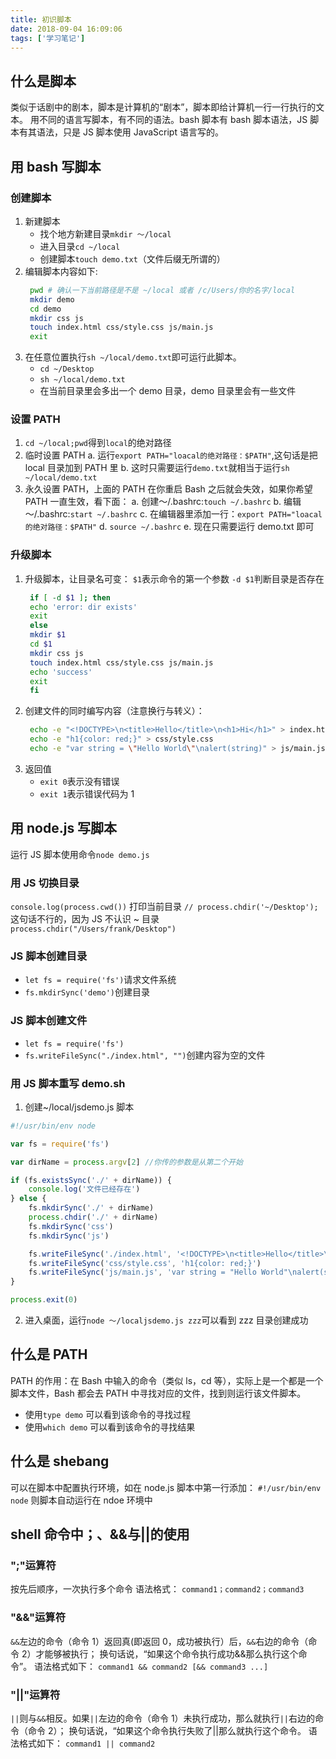 ```yaml
---
title: 初识脚本
date: 2018-09-04 16:09:06
tags: ['学习笔记']
---
```


## 什么是脚本

类似于话剧中的剧本，脚本是计算机的“剧本”，脚本即给计算机一行一行执行的文本。
用不同的语言写脚本，有不同的语法。bash 脚本有 bash 脚本语法，JS 脚本有其语法，只是 JS 脚本使用 JavaScript 语言写的。

## 用 bash 写脚本

### 创建脚本

1. 新建脚本
   - 找个地方新建目录`mkdir ～/local`
   - 进入目录`cd ~/local`
   - 创建脚本`touch demo.txt`（文件后缀无所谓的）
2. 编辑脚本内容如下:
   ```bash
    pwd # 确认一下当前路径是不是 ~/local 或者 /c/Users/你的名字/local
    mkdir demo
    cd demo
    mkdir css js
    touch index.html css/style.css js/main.js
    exit
   ```
3. 在任意位置执行`sh ~/local/demo.txt`即可运行此脚本。
   - `cd ~/Desktop`
   - `sh ~/local/demo.txt`
   - 在当前目录里会多出一个 demo 目录，demo 目录里会有一些文件

### 设置 PATH

1. `cd ~/local;pwd`得到`local`的绝对路径
2. 临时设置 PATH
   a. 运行`export PATH="loacal的绝对路径：$PATH"`,这句话是把 local 目录加到 PATH 里
   b. 这时只需要运行`demo.txt`就相当于运行`sh ~/local/demo.txt`
3. 永久设置 PATH，上面的 PATH 在你重启 Bash 之后就会失效，如果你希望 PATH 一直生效，看下面：
   a. 创建～/.bashrc:`touch ~/.bashrc`
   b. 编辑～/.bashrc:`start ~/.bashrc`
   c. 在编辑器里添加一行：`export PATH="loacal的绝对路径：$PATH"`
   d. `source ~/.bashrc`
   e. 现在只需要运行 demo.txt 即可

### 升级脚本

1. 升级脚本，让目录名可变：
   `$1`表示命令的第一个参数
   `-d $1`判断目录是否存在
   ```bash
    if [ -d $1 ]; then
    echo 'error: dir exists'
    exit
    else
    mkdir $1
    cd $1
    mkdir css js
    touch index.html css/style.css js/main.js
    echo 'success'
    exit
    fi
   ```
2. 创建文件的同时编写内容（注意换行与转义）：
   ```bash
    echo -e "<!DOCTYPE>\n<title>Hello</title>\n<h1>Hi</h1>" > index.html
    echo -e "h1{color: red;}" > css/style.css
    echo -e "var string = \"Hello World\"\nalert(string)" > js/main.js
   ```
3. 返回值
   - `exit 0`表示没有错误
   - `exit 1`表示错误代码为 1

## 用 node.js 写脚本

运行 JS 脚本使用命令`node demo.js`

### 用 JS 切换目录

`console.log(process.cwd())` 打印当前目录
`// process.chdir('~/Desktop');` 这句话不行的，因为 JS 不认识 ~ 目录
`process.chdir("/Users/frank/Desktop")`

### JS 脚本创建目录

- `let fs = require('fs')`请求文件系统
- `fs.mkdirSync('demo')`创建目录

### JS 脚本创建文件

- `let fs = require('fs')`
- `fs.writeFileSync("./index.html", "")`创建内容为空的文件

### 用 JS 脚本重写 demo.sh

1. 创建~/local/jsdemo.js 脚本

```js
#!/usr/bin/env node

var fs = require('fs')

var dirName = process.argv[2] //你传的参数是从第二个开始

if (fs.existsSync('./' + dirName)) {
	console.log('文件已经存在')
} else {
	fs.mkdirSync('./' + dirName)
	process.chdir('./' + dirName)
	fs.mkdirSync('css')
	fs.mkdirSync('js')

	fs.writeFileSync('./index.html', '<!DOCTYPE>\n<title>Hello</title>\n<h1>Hi</h1>')
	fs.writeFileSync('css/style.css', 'h1{color: red;}')
	fs.writeFileSync('js/main.js', 'var string = "Hello World"\nalert(string)')
}

process.exit(0)
```

2. 进入桌面，运行`node ～/localjsdemo.js zzz`可以看到 zzz 目录创建成功

## 什么是 PATH

PATH 的作用：在 Bash 中输入的命令（类似 ls，cd 等），实际上是一个都是一个脚本文件，Bash 都会去 PATH 中寻找对应的文件，找到则运行该文件脚本。

- 使用`type demo` 可以看到该命令的寻找过程
- 使用`which demo` 可以看到该命令的寻找结果

## 什么是 shebang

可以在脚本中配置执行环境，如在 node.js 脚本中第一行添加：
`#!/usr/bin/env node` 则脚本自动运行在 ndoe 环境中

## shell 命令中；、&&与||的使用

### ";"运算符

按先后顺序，一次执行多个命令
语法格式：
`command1；command2；command3`

### "&&"运算符

`&&`左边的命令（命令 1）返回真(即返回 0，成功被执行）后，`&&`右边的命令（命令 2）才能够被执行；
换句话说，“如果这个命令执行成功&&那么执行这个命令”。
语法格式如下：
`command1 && command2 [&& command3 ...]`

### "||"运算符

`||`则与`&&`相反。如果`||`左边的命令（命令 1）未执行成功，那么就执行`||`右边的命令（命令 2）；
换句话说，“如果这个命令执行失败了||那么就执行这个命令。
语法格式如下：
`command1 || command2`
